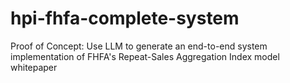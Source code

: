 # hpi-fhfa-complete-system
Proof of Concept: Use LLM to generate an end-to-end system implementation of FHFA's Repeat-Sales Aggregation Index model whitepaper
